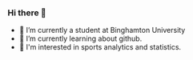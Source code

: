 ### Hi there 👋

- 🔭 I’m currently a student at Binghamton University
- 🌱 I’m currently learning about github.
- 💬 I'm interested in sports analytics and statistics.
